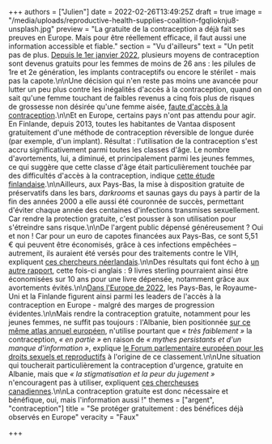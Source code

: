 +++
authors = ["Julien"]
date = 2022-02-26T13:49:25Z
draft = true
image = "/media/uploads/reproductive-health-supplies-coalition-fgqlioknju8-unsplash.jpg"
preview = "La gratuite de la contraception a déjà fait ses preuves en Europe. Mais pour être réellement efficace, il faut aussi une information accessible et fiable."
section = "Vu d'ailleurs"
text = "Un petit pas de plus. [Depuis le 1er janvier 2022](https://www.service-public.fr/particuliers/actualites/A15158), plusieurs moyens de contraception sont devenus gratuits pour les femmes de moins de 26 ans : les pilules de 1re et 2e génération, les implants contraceptifs ou encore le stérilet - mais pas la capote.\n\nUne décision qui n'en reste pas moins une avancée pour lutter un peu plus contre les inégalités d'accès à la contraception, quand on sait qu'une femme touchant de faibles revenus a cinq fois plus de risques de grossesse non désirée qu'une femme aisée, [faute d'accès à la contraception](https://www.brookings.edu/blog/social-mobility-memos/2015/02/26/the-implications-of-inequalities-in-contraception-and-abortion/).\n\nEt en Europe, certains pays n'ont pas attendu pour agir. En Finlande, depuis 2013, toutes les habitantes de Vantaa disposent gratuitement d'une méthode de contraception réversible de longue durée (par exemple, d'un implant). Résultat : l'utilisation de la contraception s'est accru significativement parmi toutes les classes d'âge. Le nombre d'avortements, lui, a diminué, et principalement parmi les jeunes femmes, ce qui suggère que cette classe d'âge était particulièrement touchée par des difficultés d'accès à la contraception, indique [cette étude finlandaise](https://www.ncbi.nlm.nih.gov/pmc/articles/PMC5844404/).\n\nAilleurs, aux Pays-Bas, la mise à disposition gratuite de préservatifs dans les bars, _darkrooms_ et saunas gays du pays à partir de la fin des années 2000 a elle aussi été couronnée de succès, permettant d'éviter chaque année des centaines d'infections transmises sexuellement. Car rendre la protection gratuite, c'est pousser à son utilisation pour s'étreindre sans risque.\n\nDe l'argent public dépensé généreusement ? Oui et non ! Car pour un euro de capotes financées aux Pays-Bas, ce sont 5,51 € qui peuvent être économisés, grâce à ces infections empêchées – autrement, ils auraient été versés pour des traitements contre le VIH, expliquent [ces chercheurs néerlandais](https://bmcinfectdis.biomedcentral.com/articles/10.1186/s12879-019-3839-0).\n\nDes résultats qui font écho à [un autre rapport](https://assets.publishing.service.gov.uk/government/uploads/system/uploads/attachment_data/file/730292/contraception_return_on_investment_report.pdf#page=36), cette fois-ci anglais : 9 livres sterling pourraient ainsi être économisées sur 10 ans pour une livre dépensée, notamment grâce aux avortements évités.\n\n[Dans l'Europe de 2022](https://www.epfweb.org/sites/default/files/2022-02/CCeptionInfoA3_EN%202022%20v10_0.pdf), les Pays-Bas, le Royaume-Uni et la Finlande figurent ainsi parmi les leaders de l'accès à la contraception en Europe - malgré des marges de progression évidentes.\n\nMais rendre la contraception gratuite, notamment pour les jeunes femmes, ne suffit pas toujours : l'Albanie, bien positionnée [sur ce même atlas annuel européen](https://www.epfweb.org/sites/default/files/2022-02/CCeptionInfoA3_EN%202022%20v10_0.pdf), n'utilise pourtant que _« très faiblement »_ la contraception, _« en partie »_ en raison de _« mythes persistants et d'un manque d'information »_, explique [le Forum parlementaire européen pour les droits sexuels et reproductifs](https://www.epfweb.org/node/714) à l'origine de ce classement.\n\nUne situation qui toucherait particulièrement la contraception d'urgence, gratuite en Albanie, mais que _« la stigmatisation et la peur du jugement »_ n'encouragent pas à utiliser, expliquent [ces chercheuses canadiennes](https://pubmed.ncbi.nlm.nih.gov/29654750/).\n\nLa contraception gratuite est donc nécessaire et bénéfique, oui, mais l'information aussi !"
themes = ["argent", "contraception"]
title = "Se protéger gratuitement : des bénéfices déjà observés en Europe"
veracity = "Faux"

+++
